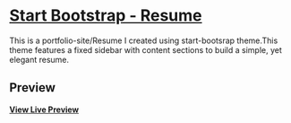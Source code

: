 # [Start Bootstrap - Resume](https://startbootstrap.com/template-overviews/resume/)

This is a portfolio-site/Resume I created using start-bootsrap theme.This theme features a fixed sidebar with content sections to build a simple, yet elegant resume.

## Preview


**[View Live Preview](https://alovega.github.io/Portfolio-site/.)**

